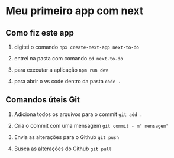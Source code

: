 # Meu primeiro app com next

## Como fiz este app

1. digitei o comando ```npx create-next-app next-to-do```

2. entrei na pasta com comando ```cd next-to-do```

3. para executar a aplicação ```npm run dev```

4. para abrir o vs code dentro da pasta ```code .```

## Comandos úteis Git

1. Adiciona todos os arquivos para o commit ```git add .```

2. Cria o commit com uma mensagem ```git commit - m" mensagem"```

3. Envia as alterações para o Github ```git push```

4. Busca as alterações do Github ```git pull ```










